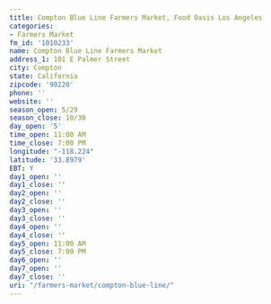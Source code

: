 ```yaml
---
title: Compton Blue Line Farmers Market, Food Oasis Los Angeles
categories:
- Farmers Market
fm_id: '1010233'
name: Compton Blue Line Farmers Market
address_1: 101 E Palmer Street
city: Compton
state: California
zipcode: '90220'
phone: ''
website: ''
season_open: 5/29
season_close: 10/30
day_open: '5'
time_open: 11:00 AM
time_close: 7:00 PM
longitude: "-118.224"
latitude: '33.8979'
EBT: Y
day1_open: ''
day1_close: ''
day2_open: ''
day2_close: ''
day3_open: ''
day3_close: ''
day4_open: ''
day4_close: ''
day5_open: 11:00 AM
day5_close: 7:00 PM
day6_open: ''
day7_open: ''
day7_close: ''
uri: "/farmers-market/compton-blue-line/"
---
```


